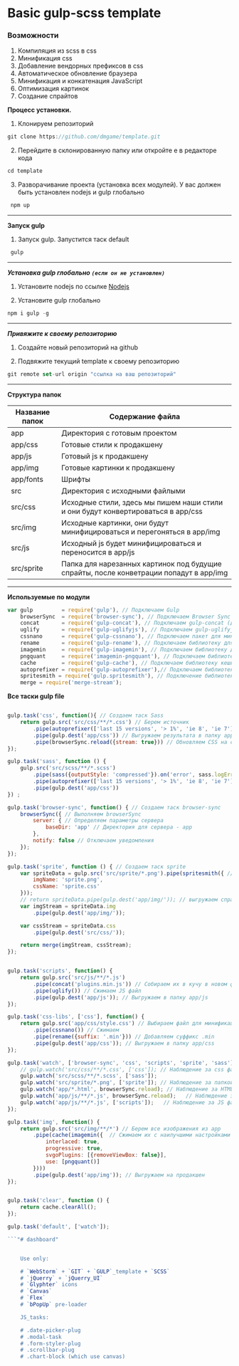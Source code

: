Basic gulp-scss template
=====================

### Возможности
1. Компиляция из scss в css
2. Минификация css
3. Добавление вендорных префиксов в css
4. Автоматическое обновление браузера
5. Минификация и конкатенация JavaScript
6. Оптимизация картинок
7. Создание спрайтов


**Процесс установки.**

1. Клонируем репозиторий
```js
git clone https://github.com/dmgame/template.git
```
2. Перейдите в склонированную папку или откройте е в редакторе кода
```js
cd template
```

3. Разворачивание проекта (установка всех модулей). У вас должен быть установлен nodejs и gulp глобально
```js
 npm up
```
---
**Запуск gulp**

1. Запуск gulp. Запустится таск default
```js
 gulp
```
---
***Установка gulp глобально `(если он не установлен)`***
1. Установите nodejs по ссылке [Nodejs](https://nodejs.org/uk/)

2. Установите gulp глобально
```js
npm i gulp -g
```
---
***Привяжите к своему репозиторию***
1. Создайте новый репозиторий на github

2. Подвяжите текущий template к своему репозиторию
```js
git remote set-url origin "ссылка на ваш репозиторий"
```
---


**Структура папок**

Название папок  | Содержание файла
----------------|----------------------
app             | Директория с готовым проектом
app/css         | Готовые стили к продакшену
app/js          | Готовый js к продакшену
app/img         | Готовые картинки к продакшену
app/fonts       | Шрифты
src             | Директория с исходными файлыми
src/css         | Исходные стили, здесь мы пишем наши стили и они будут конвертироваться в app/css
src/img         | Исходные картинки, они будут минифицироваться и перегоняться в app/img
src/js          | Исходный js будет минифицироваться и переносится в app/js
src/sprite      | Папка для нарезанных картинок под будущие спрайты, после конветрации попадут в app/img

---
**Используемые по модули**

```js
var gulp         = require('gulp'), // Подключаем Gulp
    browserSync  = require('browser-sync'), // Подключаем Browser Sync
    concat       = require('gulp-concat'), // Подключаем gulp-concat (для конкатенации файлов)
    uglify       = require('gulp-uglifyjs'), // Подключаем gulp-uglifyjs (для сжатия JS)
    cssnano      = require('gulp-cssnano'), // Подключаем пакет для минификации CSS
    rename       = require('gulp-rename'), // Подключаем библиотеку для переименования файлов
    imagemin     = require('gulp-imagemin'), // Подключаем библиотеку для работы с изображениями
    pngquant     = require('imagemin-pngquant'), // Подключаем библиотеку для работы с png
    cache        = require('gulp-cache'), // Подключаем библиотеку кеширования
    autoprefixer = require('gulp-autoprefixer'),// Подключаем библиотеку для автоматического добавления префиксов
    spritesmith = require('gulp.spritesmith'), // Подключение библиотеки для создания спрайтов
    merge = require('merge-stream');

```
**Все таски gulp file**


```js

gulp.task('css', function(){ // Создаем таск Sass
    return gulp.src('src/css/**/*.css') // Берем источник
        .pipe(autoprefixer(['last 15 versions', '> 1%', 'ie 8', 'ie 7'], { cascade: true })) // Создаем префиксы
        .pipe(gulp.dest('app/css')) // Выгружаем результата в папку app/css
        .pipe(browserSync.reload({stream: true})) // Обновляем CSS на странице при изменении
});

gulp.task('sass', function () {
    gulp.src('src/scss/**/*.scss')
        .pipe(sass({outputStyle: 'compressed'}).on('error', sass.logError))
        .pipe(autoprefixer(['last 15 versions', '> 1%', 'ie 8', 'ie 7'], { cascade: true }))
        .pipe(gulp.dest('app/css'))
}) ;

gulp.task('browser-sync', function() { // Создаем таск browser-sync
    browserSync({ // Выполняем browserSync
        server: { // Определяем параметры сервера
            baseDir: 'app' // Директория для сервера - app
        },
        notify: false // Отключаем уведомления
    });
});

gulp.task('sprite', function () { // Создаем таск sprite
    var spriteData = gulp.src('src/sprite/*.png').pipe(spritesmith({ // Настройка спрайта
        imgName: 'sprite.png',
        cssName: 'sprite.css'
    }));
    // return spriteData.pipe(gulp.dest('app/img/')); // выгружаем спрайты в папку img
    var imgStream = spriteData.img
        .pipe(gulp.dest('app/img/'));

    var cssStream = spriteData.css
        .pipe(gulp.dest('src/css/'));

    return merge(imgStream, cssStream);
});


gulp.task('scripts', function() {
    return gulp.src('src/js/**/*.js')
        .pipe(concat('plugins.min.js')) // Собираем их в кучу в новом файле plugins.min.js
        .pipe(uglify()) // Сжимаем JS файл
        .pipe(gulp.dest('app/js')); // Выгружаем в папку app/js
});

gulp.task('css-libs', ['css'], function() {
    return gulp.src('app/css/style.css') // Выбираем файл для минификации
        .pipe(cssnano()) // Сжимаем
        .pipe(rename({suffix: '.min'})) // Добавляем суффикс .min
        .pipe(gulp.dest('app/css')); // Выгружаем в папку app/css
});

gulp.task('watch', ['browser-sync', 'css', 'scripts', 'sprite', 'sass'], function() {
    // gulp.watch('src/css/**/*.css', ['css']); // Наблюдение за css файлами в папке css
    gulp.watch('src/scss/**/*.scss', ['sass']);
    gulp.watch('src/sprite/*.png', ['sprite']); // Наблюдение за папкой с картинками для спрайтов  папке sprite
    gulp.watch('app/*.html', browserSync.reload); // Наблюдение за HTML файлами в корне проекта
    gulp.watch('app/js/**/*.js', browserSync.reload);   // Наблюдение за JS файлами в папке js
    gulp.watch('app/js/**/*.js', ['scripts']);   // Наблюдение за JS файлами в папке js
});

gulp.task('img', function() {
    return gulp.src('src/img/**/*') // Берем все изображения из app
        .pipe(cache(imagemin({  // Сжимаем их с наилучшими настройками с учетом кеширования
            interlaced: true,
            progressive: true,
            svgoPlugins: [{removeViewBox: false}],
            use: [pngquant()]
        })))
        .pipe(gulp.dest('app/img')); // Выгружаем на продакшен
});


gulp.task('clear', function () {
    return cache.clearAll();
});

gulp.task('default', ['watch']);

```"# dashboard" 


    Use only:

    # `WebStorm` + `GIT` + `GULP`_template + `SCSS`
    # `jQuerry` + `jQuerry_UI`
    # `Glyphter` icons
    # `Canvas`
    # `Flex`
    # `bPopUp` pre-loader

    JS_tasks:

    # .date-picker-plug
    # .modal-task
    # .form-styler-plug
    # .scrollbar-plug
    # .chart-block (which use canvas)